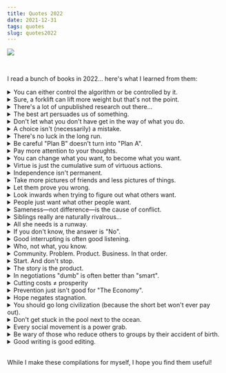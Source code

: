 ```yaml
---
title: Quotes 2022
date: 2021-12-31
tags: quotes
slug: quotes2022
---
```


<p><img src='images/books_2022.png' class="img-fluid mx-auto d-block"/></p>

<br/>

<p>I read a bunch of books in 2022... here's what I learned from them:</p>

<details>
  <summary>You can either control the algorithm or be controlled by it.</summary>
  <br/>
  <i>"You either tell robots what to do, or are told by robots what to do; you live either above the algorithm, or below it."</i>
  <br/>
  <br/>
  <p class="right">— Louise Perry (The Case Against the Sexual Revolution)</p>
</details>
<details>
  <summary>Sure, a forklift can lift more weight but that's not the point.</summary>
  <br/>
  <i>"'Oh my God, AIs can beat humans, what do we do about this?' I really think, 'It doesn't fucking matter.' I'm a rock climber, and AI being able to beat me at Go matters as much as a helicopter being able to beat me at a rock climb."</i>
  <br/>
  <br/>
  <p class="right">— Oliver Roeder (Seven Games)</p>
</details>
<details>
  <summary>There's a lot of unpublished research out there...</summary>
  <br/>
  <i>"The public sees only the research that scientists decide to publish, not the projects that fail, that remain unfinished, or that they choose to keep secret."</i>
  <br/>
  <br/>
  <p class="right">— Alina Chan (Viral)</p>
</details>
<details>
  <summary>The best art persuades us of something.</summary>
  <br/>
  <i>"Many works of art are trying to persuade us of something rather than just pleasing us."</i>
  <br/>
  <br/>
  <p class="right">— Alain de Botton (How to Think More Effectively)</p>
</details>
<details>
  <summary>Don't let what you don't have get in the way of what you do.</summary>
  <br/>
  <i>"The more important task of life is to recognize what you do not have while being grateful for what you do."</i>
  <br/>
  <br/>
  <p class="right">— Douglas Murray (The War on the West)</p>
</details>
<details>
  <summary>A choice isn't (necessarily) a mistake.</summary>
  <br/>
  <i>"Life choices that turn out differently from what we hoped aren't mistakes. They're just choices that turned out differently than we hoped."</i>
  <br/>
  <br/>
  <p class="right">— Russ Roberts (Wild Problems)</p>
</details>
<details>
  <summary>There's no luck in the long run.</summary>
  <br/>
  <i>"In the long run, there is no luck. In the short run, there is nothing but."</i>
  <br/>
  <br/>
  <p class="right">— Oliver Roeder (Seven Games)</p>
</details>
<details>
  <summary>Be careful "Plan B" doesn't turn into "Plan A".</summary>
  <br/>
  <i>"People who have something to fall back on usually end up falling back on it."</i>
  <br/>
  <br/>
  <p class="right">— Rich Cohen (The Adventures of Herbie Cohen)</p>
</details>
<details>
  <summary>Pay more attention to your thoughts.</summary>
  <br/>
  <i>"The genius doesn't have different kinds of thoughts from the rest of us, they simply take them more seriously."</i>
  <br/>
  <br/>
  <p class="right">— Alain de Botton (How to Think More Effectively)</p>
</details>
<details>
  <summary>You can change what you want, to become what you want.</summary>
  <br/>
  <i>"We are in the process of becoming. So give some thought as to what you desire to desire."</i>
  <br/>
  <br/>
  <p class="right">— Russ Roberts (Wild Problems)</p>
</details>
<details>
  <summary>Virtue is just the cumulative sum of virtuous actions.</summary>
  <br/>
  <i>"Virtue comes about, not by a process of nature, but by habituation... We become just by doing just actions, temperate by doing temperate actions, brave by doing brave actions."</i>
  <br/>
  <br/>
  <p class="right">— Michael Schur (How to be Perfect)</p>
</details>
<details>
  <summary>Independence isn't permanent.</summary>
  <br/>
  <i>"Modern contraception has allowed us to stretch out that young adult stage artificially, giving the illusion that independence is our permanent state. But it isn't—it's nothing more than a blip, which some of us will never experience at all."</i>
  <br/>
  <br/>
  <p class="right">—Louise Perry (The Case Against the Sexual Revolution)</p>
</details>
<details>
  <summary>Take more pictures of friends and less pictures of things.</summary>
  <br/>
  <i>"Once, when I returned from a vacation with pictures of beautiful landscapes, he scolded me, saying, 'Where are the people? The faces? In ten years, it's not that geyser you'll want to see. It's the faces of your friends.'"</i>
  <br/>
  <br/>
  <p class="right">— Rich Cohen (The Adventures of Herbie Cohen)</p>
</details>
<details>
  <summary>Let them prove you wrong.</summary>
  <br/>
  <i>"I implied that the skills needed for advanced bowyery were beyond them. They resolved to show me how wrong I was. Perfect."</i>
  <br/>
  <br/>
  <p class="right">— KJ Parker (A Practical Guide to Conquering the World)</p>
</details>
<details>
  <summary>Look inwards when trying to figure out what others want.</summary>
  <br/>
  <i>"When trying to work out what others want to eat, or what they might like to hear, or why they may be upset, the best move is to put our own ego into the picture, to imagine that our experience is relevant and that, despite the beard or different skin colour or gender or degree of wealth or geographical origins, what we're faced with is someone who is, first and foremost, a human like us."</i>
  <br/>
  <br/>
  <p class="right">— Alain de Botton (How to Think More Effectively)</p>
</details>
<details>
  <summary>People just want what other people want.</summary>
  <br/>
  <i>"We don't want the things we want because we judge them to be good, we want them because other people want them."</i>
  <br/>
  <br/>
  <p class="right">— Max Chafkin (The Contrarian)</p>
</details>
<details>
  <summary>Sameness—not difference—is the cause of conflict.</summary>
  <br/>
  <i>"Remember that conflict is caused by sameness, not by difference. If everything is equally good or important, the propensity for conflict is higher."</i>
  <br/>
  <br/>
  <p class="right">— Luke Burgis (Wanting)</p>
</details>
<details>
  <summary>Siblings really are naturally rivalrous...</summary>
  <br/>
  <i>"'Do you know the data on siblings across species?'" he asked, before I was even half done. I didn't. 'Oh, yeah,' he said. 'Half the time they kill each other.'"</i>
  <br/>
  <br/>
  <p class="right">—Michael Lewis (Home Game)</p>
</details>
<details>
  <summary>All she needs is a runway.</summary>
  <br/>
  <i>"Women do not need to be changed, adjusted, domesticated, moulded, formed, or coddled. We need space and a runway."</i>
  <br/>
  <br/>
  <p class="right">— Marie Henein (Nothing But the Truth)</p>
</details>
<details>
  <summary>If you don't know, the answer is "No".</summary>
  <br/>
  <i>"If you feel like you've got a close call between quitting and persevering, it's likely that quitting is the better choice."</i>
  <br/>
  <br/>
  <p class="right">— Annie Duke (Quit)</p>
</details>
<details>
  <summary>Good interrupting is often good listening. </summary>
  <br/>
  <i>""The good listener (paradoxically) is a skilled interrupter. But they don't interrupt to intrude their own ideas; they interrupt to help the other get back to their original, more sincere, yet elusive concerns."</i>
  <br/>
  <br/>
  <p class="right">— Alain de Botton (How to Think More Effectively)</p>
</details>
<details>
  <summary>Who, not what, you know.</summary>
  <br/>
  <i>"[Things you'll] need to make it in the modern world: guile, greed, charm, and a deep appreciation that what you know is less important than who you know."</i>
  <br/>
  <br/>
  <p class="right">— Michael Lewis (Home Game)</p>
</details>
<details>
  <summary>Community. Problem. Product. Business. In that order.</summary>
  <br/>
  <i>"It's the community that leads you to the problem, which leads you to the product, which leads you to your business."</i>
  <br/>
  <br/>
  <p class="right">— Sahil Lavingia (The Minimalist Entrepreneur)</p>
</details>
<details>
  <summary>Start. And don't stop.</summary>
  <br/>
  <i>"Most people don't start. Most people who start don't continue. Most people who continue give up. Many winners are just the last ones standing. Don't give up."</i>
  <br/>
  <br/>
  <p class="right">— Sahil Lavingia (The Minimalist Entrepreneur)</p>
</details>
<details>
  <summary>The story is the product.</summary>
  <br/>
  <i>"Your messaging is your product. The story you're telling shapes the thing you're making."</i>
  <br/>
  <br/>
  <p class="right">— Tony Fadell (Build)</p>
</details>
<details>
  <summary>In negotiations "dumb" is often better than "smart".</summary>
  <br/>
  <i>"What are the most powerful words in a negotiation? Are they 'I'm an expert. I know better?' No. They're 'Who?', 'Huh?' and 'Wha?' When it comes to negotiating, you'd be better off acting like you know less, not more. In some cases, dumb is smarter than smart, and inarticulate is better than articulate. You want to train yourself to say, 'I don't know' … 'You lost me' … 'Could you repeat that?' The most powerful words in business are 'I don't understand. Help me.'"</i>
  <br/>
  <br/>
  <p class="right">— Rich Cohen (The Adventures of Herbie Cohen)</p>
</details>
<details>
  <summary>Cutting costs ≠ prosperity</summary>
  <br/>
  <i>"You can't cost-cut your way to prosperity."</i>
  <br/>
  <br/>
  <p class="right">— David Gelles (The Man Who Broke Capitalism)</p>
</details>
<details>
  <summary>Prevention just isn't good for "The Economy".</summary>
  <br/>
  <i>"A toxic spill is good for the GDP because we spend a lot to clean it up. Fixing a bridge doesn't increase the GDP as much as tearing it down and building a new one."</i>
  <br/>
  <br/>
  <p class="right">— Douglas Rushkoff (Survival of the Richest)</p>
</details>
<details>
  <summary>Hope negates stagnation.</summary>
  <br/>
  <i>"Our society is decadent and stagnant because it lacks hope. Hope is the desire for something that is 1) in the future, (2) good, (3) difficult to achieve, and (4) possible."</i>
  <br/>
  <br/>
  <p class="right"> — Luke Burgis (Wanting)</p>
</details>
<details>
  <summary>You should go long civilization (because the short bet won't ever pay out).</summary>
  <br/>
  <i>"You can short civilization if you want. Not a bad bet really. But no one to pay you if you win. Whereas if you go long on civilization, and civilization (therefore) survives, you win big. So the smart move is to go long."</i>
  <br/>
  <br/>
  <p class="right"> — Kim Stanley Robertson (The Ministry for the Future)</p>
</details>
<details>
  <summary>Don't get stuck in the pool next to the ocean.</summary>
  <br/>
  <i>"Meanwhile, everyone is more or less imitating everyone else. Our culture is stuck because we're fighting over space in a pool, next to the ocean."</i>
  <br/>
  <br/>
  <p class="right">— Luke Burgis (Wanting)</p>
</details>
<details>
  <summary>Every social movement is a power grab.</summary>
  <br/>
  <i>"Every great social movement, every war, every revolution, every political programme, however edifying and Utopian, really has behind it the ambitions of some sectional group which is out to grab power for itself."</i>
  <br/>
  <br/>
  <p class="right">— Simon Kuper (Chums)</p>
</details>
<details>
  <summary>Be wary of those who reduce others to groups by their accident of birth.</summary>
  <br/>
  <i>"Treat people as individuals, and reject those who would try to reduce them to membership of a group they belonged to solely by accident of birth."</i>
  <br/>
  <br/>
  <p class="right">— Douglas Murray (The War on the West)</p>
</details>
<details>
  <summary>Good writing is good editing.</summary>
  <br/>
  <i>"When science fiction author Orson Scott Card teaches creative writing, he has the students give one another feedback on their drafts. But instead of grading the students based on their final essays, he grades them on the quality of the feedback they gave their classmates. His insight was that becoming a great writer requires becoming a great editor—learning to revise is essential to writing well."</i>
  <br/>
  <br/>
  <p class="right">— Russ Roberts (Wild Problems)</p>
</details>

<br/>

<p>While I make these compilations for myself, I hope you find them useful!</p>
